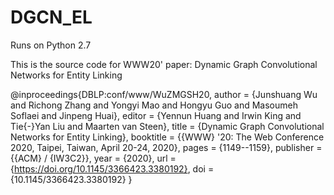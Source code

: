 # DGCN_EL

Runs on Python 2.7 

This is the source code for WWW20' paper: Dynamic Graph Convolutional Networks for Entity Linking

@inproceedings{DBLP:conf/www/WuZMGSH20,
  author    = {Junshuang Wu and
               Richong Zhang and
               Yongyi Mao and
               Hongyu Guo and
               Masoumeh Soflaei and
               Jinpeng Huai},
  editor    = {Yennun Huang and
               Irwin King and
               Tie{-}Yan Liu and
               Maarten van Steen},
  title     = {Dynamic Graph Convolutional Networks for Entity Linking},
  booktitle = {{WWW} '20: The Web Conference 2020, Taipei, Taiwan, April 20-24, 2020},
  pages     = {1149--1159},
  publisher = {{ACM} / {IW3C2}},
  year      = {2020},
  url       = {https://doi.org/10.1145/3366423.3380192},
  doi       = {10.1145/3366423.3380192}
}
